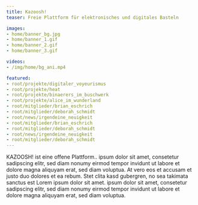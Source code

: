 ```yaml
---
title: Kazoosh!
teaser: Freie Plattform für elektronisches und digitales Basteln

images:
- home/banner_bg.jpg
- home/banner_1.gif
- home/banner_2.gif
- home/banner_3.gif

videos:
- /img/home/bg_ani.mp4

featured:
- root/projekte/digitaler_voyeurismus
- root/projekte/heat
- root/projekte/binaerers_im_buschwerk
- root/projekte/alice_im_wunderland
- root/mitglieder/brian_eschrich
- root/mitglieder/deborah_schmidt
- root/news/irgendeine_neuigkeit
- root/mitglieder/brian_eschrich
- root/mitglieder/deborah_schmidt
- root/news/irgendeine_neuigkeit
- root/mitglieder/deborah_schmidt
---
```


KAZOOSH! ist eine offene Plattform.. ipsum dolor sit amet, consetetur sadipscing elitr, sed diam nonumy eirmod tempor invidunt ut labore et dolore magna aliquyam erat, sed diam voluptua. At vero eos et accusam et justo duo dolores et ea rebum. Stet clita kasd gubergren, no sea takimata sanctus est Lorem ipsum dolor sit amet. ipsum dolor sit amet, consetetur sadipscing elitr, sed diam nonumy eirmod tempor invidunt ut labore et dolore magna aliquyam erat, sed diam voluptua. 


